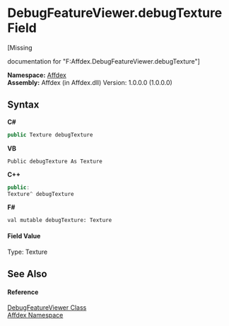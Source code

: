 # DebugFeatureViewer.debugTexture Field
 

\[Missing <summary> documentation for "F:Affdex.DebugFeatureViewer.debugTexture"\]

**Namespace:**&nbsp;<a href="b8038333-b12e-8ea1-a2ce-74c8d611fa89">Affdex</a><br />**Assembly:**&nbsp;Affdex (in Affdex.dll) Version: 1.0.0.0 (1.0.0.0)

## Syntax

**C#**<br />
``` C#
public Texture debugTexture
```

**VB**<br />
``` VB
Public debugTexture As Texture
```

**C++**<br />
``` C++
public:
Texture^ debugTexture
```

**F#**<br />
``` F#
val mutable debugTexture: Texture
```


#### Field Value
Type: Texture

## See Also


#### Reference
<a href="e94caec4-2b0e-69de-28e2-47a2cc22837e">DebugFeatureViewer Class</a><br /><a href="b8038333-b12e-8ea1-a2ce-74c8d611fa89">Affdex Namespace</a><br />